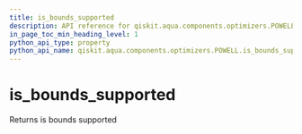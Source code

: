 ```yaml
---
title: is_bounds_supported
description: API reference for qiskit.aqua.components.optimizers.POWELL.is_bounds_supported
in_page_toc_min_heading_level: 1
python_api_type: property
python_api_name: qiskit.aqua.components.optimizers.POWELL.is_bounds_supported
---
```


# is\_bounds\_supported

Returns is bounds supported

